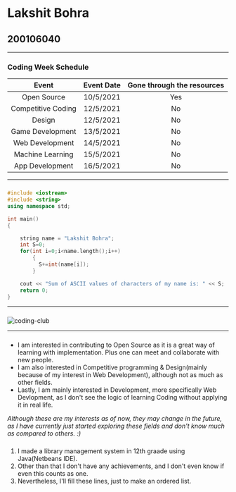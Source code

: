 # Lakshit Bohra 
## 200106040

***
### Coding Week Schedule

| Event                | Event Date   | Gone through the resources   |
| :------------------: | :---------:  | :---:                        |
| Open Source          | 10/5/2021    | Yes                          |
| Competitive Coding   | 12/5/2021    | No                           |
| Design               | 12/5/2021    | No                           |
| Game Development     | 13/5/2021    | No                           |
| Web Development      | 14/5/2021    | No                           |
| Machine Learning     | 15/5/2021    | No                           |
| App Development      | 16/5/2021    | No                           |

*** 

###

```cpp
#include <iostream>
#include <string>
using namespace std;

int main()
{

    string name = "Lakshit Bohra";
    int S=0;
    for(int i=0;i<name.length();i++)
        {
          S+=int(name[i]);
        }

    cout << "Sum of ASCII values of characters of my name is: " << S;
    return 0;
}

```

***

###

![coding-club](https://github.com/codingiitg/open_source_submission/blob/main/coding-club%20logo.png?raw=true)

***

###

* I am interested in contributing to Open Source as it is a great way of learning with implementation. Plus one can meet and collaborate with new people. 
* I am also interested in Competitive programming & Design(mainly because of my interest in Web Development), although not as much as other fields.
* Lastly, I am mainly interested in Development, more specifically Web Devlopment, as I don't see the logic of learning Coding without   applying it in real life.

_Although these are my interests as of now, they may change in the future, as I have currently just started exploring these fields and don't know much as compared to others. :)_

###

1. I made a library management system in 12th graade using Java(Netbeans IDE).
2. Other than that I don't have any achievements, and I don't even know if even this counts as one.
3. Nevertheless, I'll fill these lines, just to make an ordered list.

